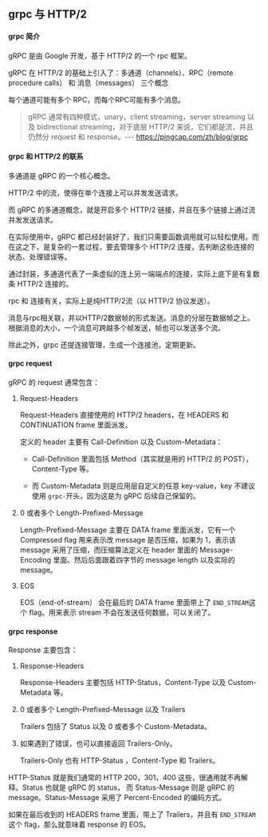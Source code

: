 ## grpc 与 HTTP/2

#### grpc 简介

gRPC 是由 Google 开发，基于 HTTP/2 的一个 rpc 框架。

gRPC 在 HTTP/2 的基础上引入了：多通道（channels）、RPC（remote procedure calls） 和 消息（messages） 三个概念

每个通道可能有多个 RPC，而每个RPC可能有多个消息。

> gRPC 通常有四种模式，unary，client streaming，server streaming 以及 bidirectional streaming，对于底层 HTTP/2 来说，它们都是流，并且仍然分 request 和 response。--- https://pingcap.com/zh/blog/grpc

#### grpc 和 HTTP/2 的联系

多通道是 gRPC 的一个核心概念。

HTTP/2 中的流，使得在单个连接上可以并发发送请求。

而 gRPC 的多通道概念，就是开启多个 HTTP/2 链接，并且在多个链接上通过流并发发送请求。

在实际使用中，gRPC 都已经封装好了，我们只需要函数调用就可以轻松使用。而在这之下，是复杂的一套过程，要去管理多个 HTTP/2 连接，去判断这些连接的状态、处理错误等。

通过封装，多通道代表了一条虚拟的连上另一端端点的连接，实际上底下是有复数条 HTTP/2 连接的。

rpc 和 连接有关，实际上是纯HTTP/2流（以 HTTP/2 协议发送）。

消息与rpc相关联，并以HTTP/2数据帧的形式发送。消息的分层在数据帧之上。根据消息的大小，一个消息可跨越多个帧发送，帧也可以发送多个流。

除此之外，grpc 还提连接管理，生成一个连接池，定期更新。

#### grpc request

gRPC 的 request 通常包含：

1. Request-Headers

   Request-Headers 直接使用的 HTTP/2 headers，在 HEADERS 和 CONTINUATION frame 里面派发。

   定义的 header 主要有 Call-Definition 以及 Custom-Metadata：

   * Call-Definition 里面包括 Method（其实就是用的 HTTP/2 的 POST），Content-Type 等。

   * 而 Custom-Metadata 则是应用层自定义的任意 key-value，key 不建议使用 `grpc-`开头，因为这是为 gRPC 后续自己保留的。

2. 0 或者多个 Length-Prefixed-Message

   Length-Prefixed-Message 主要在 DATA frame 里面派发，它有一个 Compressed flag 用来表示改 message 是否压缩，如果为 1，表示该 message 采用了压缩，而压缩算法定义在 header 里面的 Message-Encoding 里面。然后后面跟着四字节的 message length 以及实际的 message。

3. EOS

   EOS（end-of-stream） 会在最后的 DATA frame 里面带上了 `END_STREAM`这个 flag。用来表示 stream 不会在发送任何数据，可以关闭了。

#### grpc response

Response 主要包含：

1. Response-Headers

   Response-Headers 主要包括 HTTP-Status，Content-Type 以及 Custom-Metadata 等。

2. 0 或者多个 Length-Prefixed-Message 以及 Trailers

   Trailers 包括了 Status 以及 0 或者多个 Custom-Metadata。

3. 如果遇到了错误，也可以直接返回 Trailers-Only。

   Trailers-Only 也有 HTTP-Status ，Content-Type 和 Trailers。

HTTP-Status 就是我们通常的 HTTP 200，301，400 这些，很通用就不再解释。Status 也就是 gRPC 的 status， 而 Status-Message 则是 gRPC 的 message。Status-Message 采用了 Percent-Encoded 的编码方式。

如果在最后收到的 HEADERS frame 里面，带上了 Trailers，并且有 `END_STREAM`这个 flag，那么就意味着 response 的 EOS。